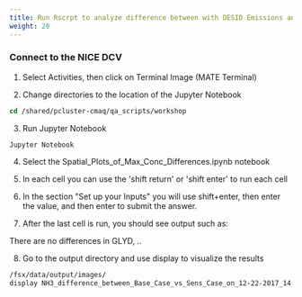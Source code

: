 ```yaml
---
title: Run Rscrpt to analyze difference between with DESID Emissions and the base case (no emission reduction) 
weight: 20
--- 
```


###  Connect to the NICE DCV 

1. Select Activities, then click on Terminal Image (MATE Terminal)



2. Change directories to the location of the Jupyter Notebook 

```csh
cd /shared/pcluster-cmaq/qa_scripts/workshop
```

3. Run Jupyter Notebook 

```
Jupyter Notebook
```

4. Select the Spatial_Plots_of_Max_Conc_Differences.ipynb notebook

5. In each cell you can use the 'shift return'  or 'shift enter' to run each cell

6. In the section "Set up your Inputs" you will use shift+enter, then enter the value, and then enter to submit the answer.

7. After the last cell is run, you should see output such as: 

There are no differences in GLYD, ..

8. Go to the output directory and use display to visualize the results

```csh
/fsx/data/output/images/
display NH3_difference_between_Base_Case_vs_Sens_Case_on_12-22-2017_14:*
```
